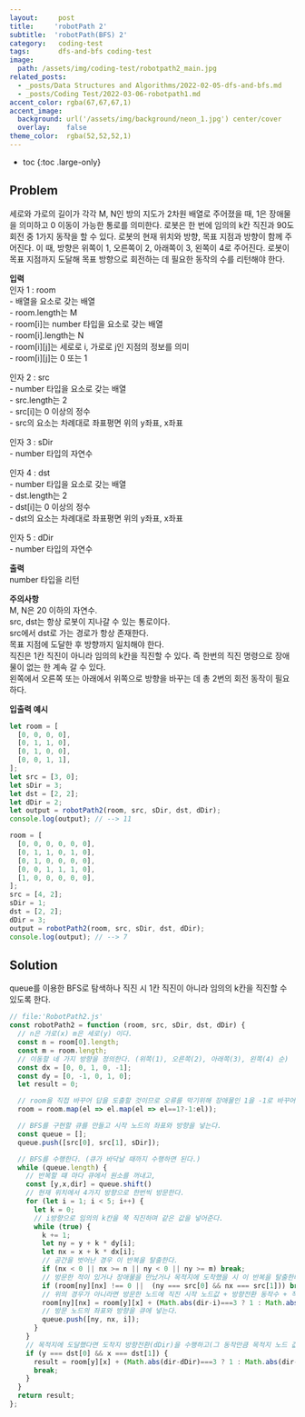```yaml
---
layout:     post
title:     'robotPath 2'
subtitle:  'robotPath(BFS) 2'
category:   coding-test
tags:       dfs-and-bfs coding-test
image: 
  path: /assets/img/coding-test/robotpath2_main.jpg
related_posts: 
  - _posts/Data Structures and Algorithms/2022-02-05-dfs-and-bfs.md
  - _posts/Coding Test/2022-03-06-robotpath1.md
accent_color: rgba(67,67,67,1)
accent_image:
  background: url('/assets/img/background/neon_1.jpg') center/cover
  overlay:    false
theme_color:  rgba(52,52,52,1)
---
```


* toc
{:toc .large-only}

## Problem

세로와 가로의 길이가 각각 M, N인 방의 지도가 2차원 배열로 주어졌을 때, 1은 장애물을 의미하고 0 이동이 가능한 통로를 의미한다. 로봇은 한 번에 임의의 k칸 직진과 90도 회전 중 1가지 동작을 할 수 있다. 로봇의 현재 위치와 방향, 목표 지점과 방향이 함께 주어진다. 이 때, 방향은 위쪽이 1, 오른쪽이 2, 아래쪽이 3, 왼쪽이 4로 주어진다. 로봇이 목표 지점까지 도달해 목표 방향으로 회전하는 데 필요한 동작의 수를 리턴해야 한다.


**입력** <br/>
인자 1 : room <br/>
\- 배열을 요소로 갖는 배열 <br/>
\- room.length는 M <br/>
\- room[i]는 number 타입을 요소로 갖는 배열 <br/>
\- room[i].length는 N <br/>
\- room[i][j]는 세로로 i, 가로로 j인 지점의 정보를 의미 <br/>
\- room[i][j]는 0 또는 1 <br/>

인자 2 : src <br/>
\- number 타입을 요소로 갖는 배열 <br/>
\- src.length는 2 <br/>
\- src[i]는 0 이상의 정수 <br/>
\- src의 요소는 차례대로 좌표평면 위의 y좌표, x좌표 <br/>

인자 3 : sDir <br/>
\- number 타입의 자연수 <br/>

인자 4 : dst <br/>
\- number 타입을 요소로 갖는 배열 <br/>
\- dst.length는 2 <br/>
\- dst[i]는 0 이상의 정수 <br/>
\- dst의 요소는 차례대로 좌표평면 위의 y좌표, x좌표 <br/>

인자 5 : dDir <br/>
\- number 타입의 자연수 <br/>

**출력** <br/>
number 타입을 리턴

**주의사항** <br/>
M, N은 20 이하의 자연수. <br/>
src, dst는 항상 로봇이 지나갈 수 있는 통로이다. <br/>
src에서 dst로 가는 경로가 항상 존재한다. <br/>
목표 지점에 도달한 후 방향까지 일치해야 한다. <br/>
직진은 1칸 직진이 아니라 임의의 k칸을 직진할 수 있다. 즉 한번의 직진 명령으로 장애물이 없는 한 계속 갈 수 있다. <br/>
왼쪽에서 오른쪽 또는 아래에서 위쪽으로 방향을 바꾸는 데 총 2번의 회전 동작이 필요하다.<br/>

**입출력 예시**
~~~js
let room = [
  [0, 0, 0, 0],
  [0, 1, 1, 0],
  [0, 1, 0, 0],
  [0, 0, 1, 1],
];
let src = [3, 0];
let sDir = 3;
let dst = [2, 2];
let dDir = 2;
let output = robotPath2(room, src, sDir, dst, dDir);
console.log(output); // --> 11

room = [
  [0, 0, 0, 0, 0, 0],
  [0, 1, 1, 0, 1, 0],
  [0, 1, 0, 0, 0, 0],
  [0, 0, 1, 1, 1, 0],
  [1, 0, 0, 0, 0, 0],
];
src = [4, 2];
sDir = 1;
dst = [2, 2];
dDir = 3;
output = robotPath2(room, src, sDir, dst, dDir);
console.log(output); // --> 7
~~~

## Solution

queue를 이용한 BFS로 탐색하나 직진 시 1칸 직진이 아니라 임의의 k칸을 직진할 수 있도록 한다. 

~~~js
// file:'RobotPath2.js'
const robotPath2 = function (room, src, sDir, dst, dDir) {
  // n은 가로(x) m은 세로(y) 이다. 
  const n = room[0].length;
  const m = room.length;
  // 이동할 네 가지 방향을 정의한다. (위쪽(1), 오른쪽(2), 아래쪽(3), 왼쪽(4) 순)
  const dx = [0, 0, 1, 0, -1];
  const dy = [0, -1, 0, 1, 0];
  let result = 0;

  // room을 직접 바꾸어 답을 도출할 것이므로 오류를 막기위해 장애물인 1을 -1로 바꾸어 준다.
  room = room.map(el => el.map(el => el==1?-1:el));

  // BFS를 구현할 큐를 만들고 시작 노드의 좌표와 방향을 넣는다.
  const queue = [];
  queue.push([src[0], src[1], sDir]);

  // BFS를 수행한다. (큐가 바닥날 때까지 수행하면 된다.)
  while (queue.length) {
    // 반복할 떄 마다 큐에서 원소를 꺼내고,
    const [y,x,dir] = queue.shift()
    // 현재 위치에서 4가지 방향으로 한번씩 방문한다. 
    for (let i = 1; i < 5; i++) {
      let k = 0;
      // i방향으로 임의의 k칸을 쭉 직진하며 같은 값을 넣어준다.
      while (true) {
        k += 1;
        let ny = y + k * dy[i];
        let nx = x + k * dx[i];
        // 공간을 벗어난 경우 이 반복을 탈출한다.
        if (nx < 0 || nx >= n || ny < 0 || ny >= m) break;
        // 방문한 적이 있거나 장애물을 만났거나 목적지에 도착했을 시 이 반복을 탈출한다.
        if (room[ny][nx] !== 0 ||  (ny === src[0] && nx === src[1])) break;
        // 위의 경우가 아니라면 방문한 노드에 직진 시작 노드값 + 방향전환 동작수 + 직진동작수(1)를 할당한다.
        room[ny][nx] = room[y][x] + (Math.abs(dir-i)===3 ? 1 : Math.abs(dir-i)) + 1;
        // 방문 노드의 좌표와 방향을 큐에 넣는다.
        queue.push([ny, nx, i]);
      }
    }
    // 목적지에 도달했다면 도착지 방향전환(dDir)을 수행하고(그 동작만큼 목적지 노드 값에 더해준다) 탐색을 멈춘다. 
    if (y === dst[0] && x === dst[1]) {
      result = room[y][x] + (Math.abs(dir-dDir)===3 ? 1 : Math.abs(dir-dDir))
      break;
    }
  }
  return result;
}; 
~~~